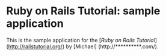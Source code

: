 # Ruby on Rails Tutorial: sample application

This is the sample application for
the [*Ruby on Rails Tutorial*] (http://railstutorial.org/)
by [Michael] (http://**********.com/).
